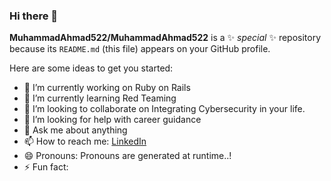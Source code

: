 ### Hi there 👋


**MuhammadAhmad522/MuhammadAhmad522** is a ✨ _special_ ✨ repository because its `README.md` (this file) appears on your GitHub profile.

Here are some ideas to get you started:

- 🔭 I’m currently working on Ruby on Rails
- 🌱 I’m currently learning Red Teaming
- 👯 I’m looking to collaborate on Integrating Cybersecurity in your life.
- 🤔 I’m looking for help with career guidance 
- 💬 Ask me about anything 
- 📫 How to reach me: [LinkedIn](https://www.linkedin.com/in/muhammad-ahmad-6521b01aa/)
- 😄 Pronouns: Pronouns are generated at runtime..!
- ⚡ Fun fact: 

